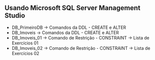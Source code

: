## Usando Microsoft SQL Server Management Studio

- DB_PrimeiroDB -> Comandos da DDL - CREATE e ALTER
- DB_Imoveis    -> Comandos da DDL - CREATE e ALTER
- DB_Imoveis_01 -> Comando de Restrição - CONSTRAINT -> Lista de Exercícios 01
- DB_Imoveis_02 -> Comando de Restrição - CONSTRAINT -> Lista de Exercícios 02
